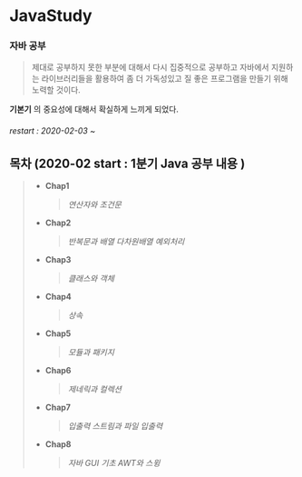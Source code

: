 # JavaStudy

### 자바 공부
> 제대로 공부하지 못한 부분에 대해서 다시 집중적으로 공부하고 자바에서 지원하는 라이브러리들을 활용하여
> 좀 더 가독성있고 질 좋은 프로그램을 만들기 위해 노력할 것이다.

**기본기** 의 중요성에 대해서 확실하게 느끼게 되었다. 


###### restart : 2020-02-03 ~

## 목차 (2020-02 start : 1분기 Java 공부 내용 )

> + **Chap1**
>   >   *연산자와 조건문*
> 
> + **Chap2**
>   >   *반복문과 배열 다차원배열 예외처리*
> 
> + **Chap3**
>   >   *클래스와 객체*
> 
> + **Chap4**
>   >   *상속*
> 
> + **Chap5**
>   >   *모듈과 패키지*
> 
> + **Chap6**
>   >   *제네릭과 컬렉션*
> 
> + **Chap7**
>   >    *입출력 스트림과 파일 입출력*
> 
> + **Chap8**
>   >   *자바 GUI 기초 AWT와 스윙*
